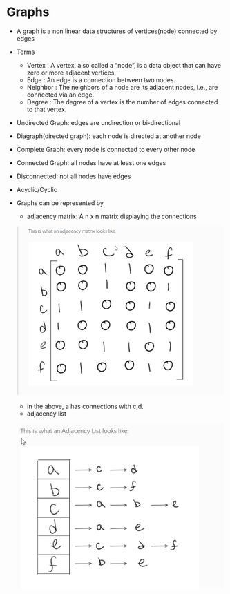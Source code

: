 # Graphs
- A graph is a non linear data structures of vertices(node) connected by edges
- Terms
  - Vertex : A vertex, also called a “node”, is a data object that can have zero or more adjacent vertices.
  - Edge : An edge is a connection between two nodes.
  - Neighbor : The neighbors of a node are its adjacent nodes, i.e., are connected via an edge.
  - Degree : The degree of a vertex is the number of edges connected to that vertex.    
- Undirected Graph: edges are undirection or bi-directional
- Diagraph(directed graph): each node is directed at another node
- Complete Graph: every node is connected to every other node
- Connected Graph: all nodes have at least one edges
- Disconnected: not all nodes have edges
- Acyclic/Cyclic
- Graphs can be represented by 
  - adjacency matrix: A n x n matrix displaying the connections

  ![adjMatrix](adjMatrix.png)

  - in the above, a has connections with c,d.
  - adjacency list
   
   ![adjList](adjList.png)